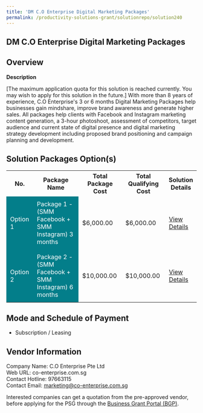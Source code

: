 ```yaml
---
title: 'DM C.O Enterprise Digital Marketing Packages'
permalink: /productivity-solutions-grant/solutionrepo/solution240
---
```


## DM C.O Enterprise Digital Marketing Packages

## Overview

**Description**

[The maximum application quota for this solution is reached currently. You may wish to apply for this solution in the future.] With more than 8 years of experience, C.O Enterprise's 3 or 6 months Digital Marketing Packages help businesses gain mindshare, improve brand awareness and generate higher sales. All packages help clients with Facebook and Instagram marketing content generation, a 3-hour photoshoot, assessment of competitors, target audience and current state of digital presence and digital marketing strategy development including proposed brand positioning and campaign planning and development.

## Solution Packages Option(s)

<table>
<tr>
<th><b>No.</b></th>
<th><b>Package Name</b></th>
<th><b>Total Package Cost</b></th>
<th><b>Total Qualifying Cost</b></th>
<th><b>Solution Details</b></th>
</tr>
<tr>
<td style='padding: 10px; background-color: #037E8A; color: #FFFFFF;'>Option 1</td>
<td style='padding: 10px; background-color: #037E8A; color: #FFFFFF;'>Package 1 - (SMM Facebook + SMM Instagram) 3 months</td>
<td style='padding: 10px;'>$6,000.00</td>
<td style='padding: 10px;'>$6,000.00</td>
<td style='padding: 10px;'><a href='/images/psg/Desensitised_CO_Enterprise_Enterprise_Digital_Marketing_Annex_3_Part_1.pdf' target='_blank'>View Details</a></td>
</tr>
<tr>
<td style='padding: 10px; background-color: #037E8A; color: #FFFFFF;'>Option 2</td>
<td style='padding: 10px; background-color: #037E8A; color: #FFFFFF;'>Package 2 - (SMM Facebook + SMM Instagram) 6 months</td>
<td style='padding: 10px;'>$10,000.00</td>
<td style='padding: 10px;'>$10,000.00</td>
<td style='padding: 10px;'><a href='/images/psg/Desensitised_CO_Enterprise_Enterprise_Digital_Marketing_Annex_3_Part_2.pdf' target='_blank'>View Details</a></td>
</tr>
</table>

## Mode and Schedule of Payment

 - Subscription / Leasing

## Vendor Information

 Company Name: C.O Enterprise Pte Ltd<br>Web URL: co-enterprise.com.sg <br>Contact Hotline: 97663115 <br>Contact Email: marketing@co-enterprise.com.sg <br>

Interested companies can get a quotation from the pre-approved vendor, before applying for the PSG through the <a href='https://www.businessgrants.gov.sg/' target='_blank' rel='noopener'>Business Grant Portal (BGP)</a>.

<script src="/jquery/resize-tables.js"></script>
